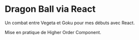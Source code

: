 # Dragon Ball via React 

Un combat entre Vegeta et Goku pour mes débuts avec React.

Mise en pratique de Higher Order Component.
